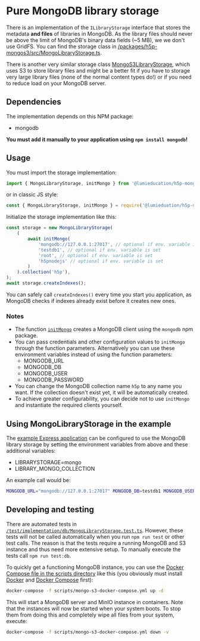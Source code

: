 # Pure MongoDB library storage

There is an implementation of the `ILibraryStorage` interface that stores the
metadata **and files** of libraries in MongoDB. As the library files should
never be above the limit of MongoDB's binary data fields (~5 MB), we we don't
use GridFS. You can find the storage class in
[/packages/h5p-mongos3/src/MongoLibraryStorage.ts](/packages/h5p-mongos3/src/MongoLibraryStorage.ts).

There is another very similar storage class
[MongoS3LibraryStorage](mongo-s3-library-storage.md), which uses S3 to store
library files and might be a better fit if you have to storage very large
library files (none of the normal content types do!) or if you need to reduce
load on your MongoDB server.

## Dependencies

The implementation depends on this NPM package:

* mongodb

**You must add it manually to your application using `npm install mongodb`!**

## Usage

You must import the storage implementation:

```typescript
import { MongoLibraryStorage, initMongo } from '@lumieducation/h5p-mongos3';
```

or in classic JS style:

```javascript
const { MongoLibraryStorage, initMongo } = require('@lumieduation/h5p-mongos3');
```

Initialize the storage implementation like this:

```typescript
const storage = new MongoLibraryStorage(    
    (
        await initMongo(
            'mongodb://127.0.0.1:27017', // optional if env. variable is set
            'testdb1', // optional if env. variable is set
            'root', // optional if env. variable is set
            'h5pnodejs' // optional if env. variable is set
        )
    ).collection('h5p'),    
);
await storage.createIndexes();
```

You can safely call `createIndexes()` every time you start you application, as
MongoDB checks if indexes already exist before it creates new ones.

### Notes

* The function [`initMongo`](/packages/h5p-mongos3/src/initMongo.ts) creates a MongoDB client using the `mongodb` npm package.
* You can pass credentials and other configuration values to `initMongo` through the function parameters. Alternatively you can use these environment variables instead of using the function parameters:
  * MONGODB_URL
  * MONGODB_DB
  * MONGODB_USER
  * MONGODB_PASSWORD
* You can change the MongoDB collection name `h5p` to any name you want. If the collection doesn't exist yet, it will be automatically created.
* To achieve greater configurability, you can decide not to use `initMongo` and instantiate the required clients yourself.

## Using MongoLibraryStorage in the example

The [example Express application](/packages/h5p-examples/src/express.ts) can be
configured to use the MongoDB library storage by setting the environment variables
from above and these additional variables:

* LIBRARYSTORAGE=mongo
* LIBRARY_MONGO_COLLECTION

An example call would be:

```bash
MONGODB_URL="mongodb://127.0.0.1:27017" MONGODB_DB=testdb1 MONGODB_USER=root MONGODB_PASSWORD=h5pnodejs LIBRARYSTORAGE=mongo LIBRARY_MONGO_COLLECTION=h5p npm start
```

## Developing and testing

There are automated tests in
[`/test/implementation/db/MongoLibraryStorage.test.ts`](/packages/h5p-mongos3/test/MongoLibraryStorage.test.ts).
However, these tests will not be called automatically when you run `npm run
test` or other test calls. The reason is that the tests require a running
MongoDB and S3 instance and thus need more extensive setup. To manually execute
the tests call `npm run test:db`.

To quickly get a functioning MongoDB instance, you can use the [Docker
Compose file in the scripts directory](/scripts/mongo-s3-docker-compose.yml)
like this (you obviously must install
[Docker](https://docs.docker.com/engine/install/) and [Docker
Compose](https://docs.docker.com/compose/install/) first):

```bash
docker-compose -f scripts/mongo-s3-docker-compose.yml up -d
```

This will start a MongoDB server and MinIO instance in containers. Note that the
instances will now be started when your system boots. To stop them from doing
this and completely wipe all files from your system, execute:

```bash
docker-compose -f scripts/mongo-s3-docker-compose.yml down -v
```
